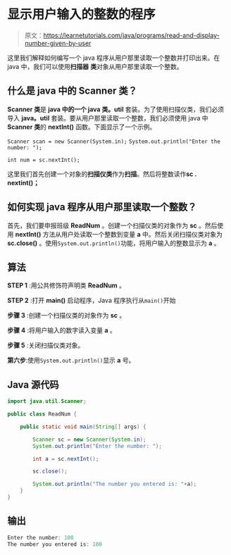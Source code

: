# 显示用户输入的整数的程序

> 原文：<https://learnetutorials.com/java/programs/read-and-display-number-given-by-user>

这里我们解释如何编写一个 java 程序从用户那里读取一个整数并打印出来。在 java 中，我们可以使用**扫描器** **类**对象从用户那里读取一个整数。

## 什么是 java 中的 Scanner 类？

**Scanner 类**是 **java 中的一个 java 类。util** 套装。为了使用扫描仪类，我们必须导入 **java。util** 套装。要从用户那里读取一个整数，我们必须使用 java 中 **Scanner 类**的 **nextInt()** 函数。下面显示了一个示例。

`Scanner scan = new Scanner(System.in);`
`System.out.println("Enter the number: ");`

`int num = sc.nextInt();`

这里我们首先创建一个对象的**扫描仪类**作为**扫描**。然后将整数读作**sc . nextint()；**

## 如何实现 java 程序从用户那里读取一个整数？

首先，我们要申报班级 **ReadNum** 。创建一个扫描仪类的对象作为 **sc** 。然后使用 **nextInt()** 方法从用户处读取一个整数到变量 **a** 中。然后关闭扫描仪类对象为 **sc.close()** 。使用`System.out.println()`功能，将用户输入的整数显示为 **a** 。

## 算法

**STEP 1** :用公共修饰符声明类 **ReadNum** 。

**STEP 2** :打开 **main()** 启动程序，Java 程序执行从`main()`开始

**步骤 3** :创建一个扫描仪类的对象作为 **sc** 。

**步骤 4** :将用户输入的数字读入变量 **a** 。

**步骤 5** :关闭扫描仪类对象。

**第六步**:使用`System.out.println()`显示 **a** 号。

## Java 源代码

```java
import java.util.Scanner;

public class ReadNum {

    public static void main(String[] args) {

        Scanner sc = new Scanner(System.in);
        System.out.println("Enter the number: ");

        int a = sc.nextInt();

        sc.close();

        System.out.println("The number you entered is: "+a);
    }
}

```

## 输出

```java
Enter the number: 100
The number you entered is: 100
```